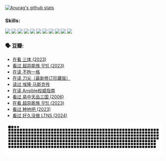 
[![Anurag's github stats](https://github-readme-stats.vercel.app/api?username=w940853815)](https://github.com/anuraghazra/github-readme-stats)

### Skills:

<code><img height="32" src="https://cdn.jsdelivr.net/npm/simple-icons@v5/icons/python.svg"></code>
<code><img height="32" src="https://cdn.jsdelivr.net/npm/simple-icons@v5/icons/javascript.svg"></code>
<code><img height="32" src="https://cdn.jsdelivr.net/npm/simple-icons@v5/icons/django.svg"></code>
<code><img height="32" src="https://cdn.jsdelivr.net/npm/simple-icons@v5/icons/flask.svg"></code>
<code><img height="32" src="https://cdn.jsdelivr.net/npm/simple-icons@v5/icons/vuetify.svg"></code>
<code><img height="32" src="https://cdn.jsdelivr.net/npm/simple-icons@v5/icons/git.svg"></code>
<code><img height="32" src="https://cdn.jsdelivr.net/npm/simple-icons@v5/icons/docker.svg"></code>
<code><img height="32" src="https://cdn.jsdelivr.net/npm/simple-icons@v5/icons/postgresql.svg"></code>
<code><img height="32" src="https://cdn.jsdelivr.net/npm/simple-icons@v5/icons/elasticsearch.svg"></code>
<code><img height="32" src="https://cdn.jsdelivr.net/npm/simple-icons@v5/icons/macos.svg"></code>
<code><img height="32" src="https://cdn.jsdelivr.net/npm/simple-icons@v5/icons/linux.svg"></code>

### 🗣 豆瓣:

<!-- DOUBAN-ACTIVITIES:START -->
- [在看 三体‎ (2023)](https://www.douban.com/people/136069238/status/4558185093/?_i=11188762)
- [看过 超异能族 무빙‎ (2023)](https://www.douban.com/people/136069238/status/4556824186/?_i=11188762)
- [在读 不拘一格](https://www.douban.com/people/136069238/status/4541712161/?_i=11188762)
- [在读 刀尖（最新修订珍藏版）](https://www.douban.com/people/136069238/status/4541711339/?_i=11188762)
- [读过 埃隆·马斯克传](https://www.douban.com/people/136069238/status/4541710351/?_i=11188763)
- [在读 Ansible权威指南](https://www.douban.com/people/136069238/status/4539151450/?_i=11188763)
- [看过 易中天品三国‎ (2006)](https://www.douban.com/people/136069238/status/4529910812/?_i=11188763)
- [在看 超异能族 무빙‎ (2023)](https://www.douban.com/people/136069238/status/4527291077/?_i=11188763)
- [看过 种地吧‎ (2023)](https://www.douban.com/people/136069238/status/4527289637/?_i=11188763)
- [看过 好久没做 LTNS‎ (2024)](https://www.douban.com/people/136069238/status/4527289515/?_i=11188763)
<!-- DOUBAN-ACTIVITIES:END -->


![Snake animation](https://raw.githubusercontent.com/w940853815/w940853815/output/github-contribution-grid-snake.svg)

<!--
**w940853815/w940853815** is a ✨ _special_ ✨ repository because its `README.md` (this file) appears on your GitHub profile.

Here are some ideas to get you started:

- 🔭 I’m currently working on ...
- 🌱 I’m currently learning ...
- 👯 I’m looking to collaborate on ...
- 🤔 I’m looking for help with ...
- 💬 Ask me about ...
- 📫 How to reach me: ...
- 😄 Pronouns: ...
- ⚡ Fun fact: ...
-->
